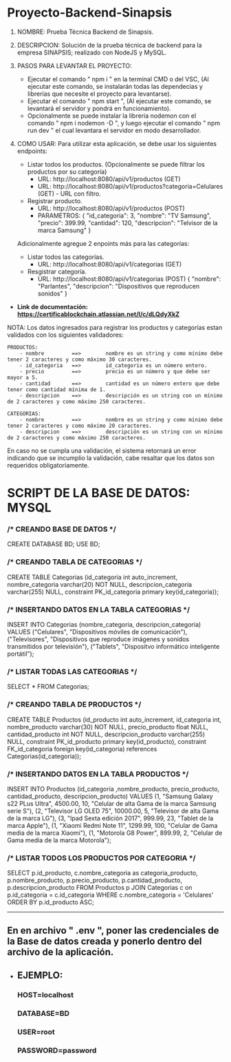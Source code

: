 # **Proyecto-Backend-Sinapsis**

1. NOMBRE: Prueba Técnica Backend de Sinapsis.

2. DESCRIPCION: Solución de la prueba técnica de backend para la empresa SINAPSIS; realizado con NodeJS y MySQL.

3. PASOS PARA LEVANTAR EL PROYECTO:
    - Ejecutar el comando " npm i " en la terminal CMD o del VSC, (Al ejecutar este comando, se instalarán todas las dependecias y librerías que necesite el proyecto para levantarse).
    - Ejecutar el comando " npm start ", (Al ejecutar este comando, se levantará el servidor y pondrá en funcionamiento).
    - Opcionalmente se puede instalar la libreria nodemon con el comando " npm i nodemon -D ", y luego ejecutar el comando " npm run dev " el cual levantara el servidor en modo desarrollador.

4. COMO USAR: Para utilizar esta aplicación, se debe usar los siguientes endpoints:
    - Listar todos los productos. (Opcionalmente se puede filtrar los productos por su categoría)
        - URL: http://localhost:8080/api/v1/productos (GET)
        - URL: http://localhost:8080/api/v1/productos?categoria=Celulares (GET) - URL con filtro.
    - Registrar producto.
        - URL: http://localhost:8080/api/v1/productos (POST)
        - PARAMETROS: 
            {
                "id_categoria": 3,
                "nombre": "TV Samsung",
                "precio": 399.99,
                "cantidad": 120,
                "descripcion": "Telvisor de la marca Samsung"
            }
 
    Adicionalmente agregue 2 enpoints más para las categorías:
    - Listar todos las categorías.
        - URL: http://localhost:8080/api/v1/categorias (GET)
    - Resgistrar categoría.
        - URL: http://localhost:8080/api/v1/categorias (POST)
            {
                "nombre": "Parlantes",
                "descripcion": "Dispositivos que reproducen sonidos"
            }
            
- **Link de documentación: https://certificablockchain.atlassian.net/l/c/dLQdyXkZ**


NOTA: Los datos ingresados para registrar los productos y categorías estan validados con los siguientes validadores:

    PRODUCTOS:
        - nombre         ==>        nombre es un string y como mínimo debe tener 2 caracteres y como máximo 30 caracteres.
        - id_categoria   ==>        id_categoria es un número entero.
        - precio         ==>        precio es un número y que debe ser mayor a 5.
        - cantidad       ==>        cantidad es un número entero que debe tener como cantidad mínima de 1.
        - descripcion    ==>        descripción es un string con un mínimo de 2 caracteres y como máximo 250 caracteres.
    
    CATEGORIAS:
        - nombre         ==>        nombre es un string y como mínimo debe tener 2 caracteres y como máximo 20 caracteres.
        - descripcion    ==>        descripción es un string con un mínimo de 2 caracteres y como máximo 250 caracteres.

En caso no se cumpla una validación, el sistema retornará un error indicando que se incumplio la validación, cabe resaltar que los datos son requeridos obligatoriamente.



# **SCRIPT DE LA BASE DE DATOS: MYSQL**


### /* CREANDO BASE DE DATOS */

CREATE DATABASE BD;
USE BD;


### /* CREANDO TABLA DE CATEGORIAS */

CREATE TABLE Categorias
	(id_categoria int auto_increment,
    nombre_categoria varchar(20) NOT NULL,
    descripcion_categoria varchar(255) NULL,
    constraint PK_id_categoria primary key(id_categoria));
    
    
### /* INSERTANDO DATOS EN LA TABLA CATEGORIAS */

INSERT INTO Categorias (nombre_categoria, descripcion_categoria) VALUES
	("Celulares", "Dispositivos móviles de comunicación"),
    ("Televisores", "Dispositivos que reproduce imágenes y sonidos transmitidos por televisión"),
    ("Tablets", "Dispositvo informático inteligente portátil");


### /* LISTAR TODAS LAS CATEGORIAS */

SELECT * FROM Categorias;


### /* CREANDO TABLA DE PRODUCTOS */

CREATE TABLE Productos
	(id_producto int auto_increment,
    id_categoria int,
    nombre_producto varchar(30) NOT NULL,
    precio_producto float NULL,
    cantidad_producto int NOT NULL,
    descripcion_producto varchar(255) NULL,
    constraint PK_id_producto primary key(id_producto),
	constraint FK_id_categoria foreign key(id_categoria)
    references Categorias(id_categoria));
    
    
### /* INSERTANDO DATOS EN LA TABLA PRODUCTOS */

INSERT INTO Productos (id_categoria ,nombre_producto, precio_producto, cantidad_producto, descripcion_producto) VALUES 
	(1, "Samsung Galaxy s22 PLus Ultra", 4500.00, 10, "Celular de alta Gama de la marca Samsung serie S"),
    (2, "Televisor LG OLED 75", 10000.00, 5, "Televisor de alta Gama de la marca LG"),
    (3, "Ipad Sexta edición 2017", 999.99, 23, "Tablet de la marca Apple"),
    (1, "Xiaomi Redmi Note 11", 1299.99, 100, "Celular de Gama media de la marca Xiaomi"),
    (1, "Motorola G8 Power", 899.99, 2, "Celular de Gama media de la marca Motorola");


### /* LISTAR TODOS LOS PRODUCTOS POR CATEGORIA */

SELECT 
	p.id_producto, 
    c.nombre_categoria as categoria_producto, 
    p.nombre_producto, 
    p.precio_producto,
    p.cantidad_producto, 
    p.descripcion_producto 
FROM Productos p
JOIN Categorias c on p.id_categoria = c.id_categoria
WHERE c.nombre_categoria = 'Celulares'
ORDER BY p.id_producto ASC;

------------------------------------------------------------------------------------
## En en archivo " .env ", poner las credenciales de la Base de datos creada y ponerlo dentro del archivo de la aplicación.
- ## EJEMPLO:

	### HOST=localhost
	### DATABASE=BD
	### USER=root
	### PASSWORD=password
